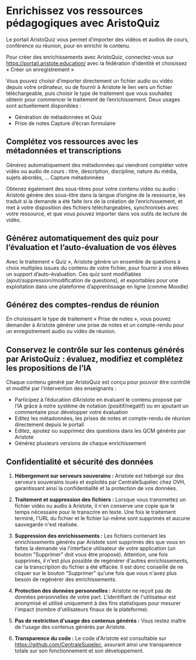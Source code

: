 # Enrichissez vos ressources pédagogiques avec AristoQuiz

Le portail AristoQuiz vous permet d’importer des vidéos et audios de cours, conférence ou réunion, pour en enrichir le contenu.

Pour créer des enrichissements avec AristoQuiz, connectez-vous sur https://portail.aristote.education/ avec la fédération d’identité et choisissez « Créer un enregistrement »

Vous pouvez choisir d’importer directement un fichier audio ou vidéo depuis votre ordinateur, ou de fournir à Aristote le lien vers un fichier téléchargeable, puis choisir le type de traitement que vous souhaitez obtenir pour commencer le traitement de l’enrichissement. Deux usages sont actuellement disponibles :
* Génération de métadonnées et Quiz
* Prise de notes
Capture d’écran formulaire


## Complétez vos ressources avec les métadonnées et transcriptions

Générez automatiquement des métadonnées qui viendront compléter votre vidéo ou audio de cours : titre, description, discipline, nature du média, sujets abordés, ...
Capture métadonnées
	
Obtenez également des sous-titres pour votre contenu vidéo ou audio : Aristote génère des sous-titre dans la langue d’origine de la ressource, les traduit si la demande a été faite lors de la création de l’enrichissement, et met à votre disposition des fichiers téléchargeables, synchronisés avec votre ressource, et que vous pouvez importer dans vos outils de lecture de vidéo.

## Générez automatiquement des quiz pour l’évaluation et l’auto-évaluation de vos élèves

Avec le traitement « Quiz », Aristote génère un ensemble de questions à choix multiples issues du contenu de votre fichier, pour fournir à vos élèves un support d’auto-évaluation.
Ces quiz sont modifiables (ajout/suppression/modification de questions), et exportables pour une exploitation dans une plateforme d’apprentissage en ligne (comme Moodle)

## Générez des comptes-rendus de réunion

En choisissant le type de traitement « Prise de notes », vous pouvez demander à Aristote générer une prise de notes et un compte-rendu pour un enregistrement audio ou vidéo de réunion.

## Conservez le contrôle sur les contenus générés par AristoQuiz : évaluez, modifiez et complétez les propositions de l’IA

Chaque contenu généré par AristoQuiz est conçu pour pouvoir être contrôlé et modifié par l’intervention des enseignants :
* Participez à l’éducation d’Aristote en évaluant le contenu proposé par l’IA grâce à notre système de notation (positif/négatif) ou en ajoutant un commentaire pour développer votre évaluation
* Editez les métadonnées, les prises de notes et compte-rendu de réunion directement depuis le portail
* Editez, ajoutez ou supprimez des questions dans les QCM générés par Aristote
* Générez plusieurs versions de chaque enrichissement

## Confidentialité et sécurité des données

1. **Hébergement sur serveurs souverains :** Aristote est hébergé sur des serveurs souverains loués et exploités par CentraleSupélec chez OVH, garantissant ainsi la confidentialité et la protection de vos données.

2. **Traitement et suppression des fichiers :** Lorsque vous transmettez un fichier vidéo ou audio à Aristote, il n'en conserve une copie que le temps nécessaire pour le transcrire en texte. Une fois le traitement terminé, l'URL du fichier et le fichier lui-même sont supprimés et aucune sauvegarde n'est réalisée.

3. **Suppression des enrichissements :** Les fichiers contenant les enrichissements générés par Aristote sont supprimés dès que vous en faites la demande via l'interface utilisateur de votre application (un bouton "Supprimer" doit vous être proposé). Attention, une fois supprimés, il n'est plus possible de regénérer d'autres enrichissements, car la transcription du fichier a été effacée. Il est donc conseillé de ne cliquer sur le bouton "Supprimer" qu'une fois que vous n'avez plus besoin de regénérer des enrichissements.

4. **Protection des données personnelles :** Aristote ne reçoit pas de données personnelles de votre part. L'identifiant de l'utilisateur est anonymisé et utilisé uniquement à des fins statistiques pour mesurer l'impact (nombre d'utilisateurs finaux de la plateforme).

5. **Pas de restriction d'usage des contenus générés :** Vous restez maître de l'usage des contenus générés par Aristote.

6. **Transparence du code :** Le code d'Aristote est consultable sur https://github.com/CentraleSupelec, assurant ainsi une transparence totale sur son fonctionnement et son développement.
